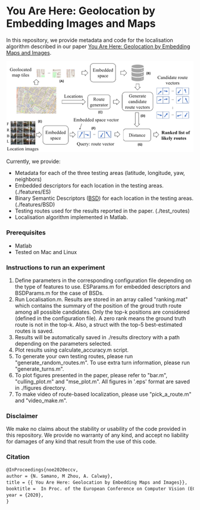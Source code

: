 # You Are Here: Geolocation by Embedding Images and Maps 

In this repository, we provide metadata and code for the localisation algorithm described in our paper [You Are Here: Geolocation by Embedding Maps and Images](https://arxiv.org/abs/1911.08797 "You Are Here: Geolocation by Embedding Maps and Images").

![Alt text](diagram.png?raw=true "Geolocalisation process diagram")

Currently, we provide:
- Metadata for each of the three testing areas (latitude, longitude, yaw, neighbors) 
- Embedded descriptors for each location in the testing areas. (./features/ES)
- Binary Semantic Descriptors ([BSD](https://arxiv.org/abs/1803.00788 "BSD")) for each location in the testing areas. (./features/BSD)
- Testing routes used for the results reported in the paper. (./test_routes)
- Localisation algorithm implemented in Matlab. 

### Prerequisites
- Matlab
- Tested on Mac and Linux

### Instructions to run an experiment

1. Define parameters in the corresponding configuration file depending on the type of features to use.  ESParams.m for embedded descriptors and BSDParams.m for the case of BSDs.
2. Run Localisation.m. Results are stored in an array called "ranking.mat" which contains the summary of the position of the groud truth route among all possible candidates. Only the top-k positions are considered (defined in the configuration file). A zero rank means the ground truth route is not in the top-k.
Also, a struct with the top-5 best-estimated routes is saved.
3. Results will be automatically saved in ./results directory with a path depending on the parameters selected.
4. Plot results using calculate_accuracy.m script.
5. To generate your own testing routes, please run "generate_random_routes.m". To use extra turn information, please run "generate_turns.m".
6. To plot figures presented in the paper, please refer to "bar.m", "culling_plot.m" and "mse_plot.m". All figures in '.eps' format are saved in ./figures directory.
7. To make video of route-based localization, please use "pick_a_route.m" and "video_make.m".

### Disclaimer

We make no claims about the stability or usability of the code provided in this repository.
We provide no warranty of any kind, and accept no liability for damages of any kind that result from the use of this code.

### Citation
```latex
@InProceedings{noe2020eccv,
author = {N. Samano, M Zhou, A. Calway},
title = {{ You Are Here: Geolocation by Embedding Maps and Images}},
booktitle =  In Proc. of the European Conference on Computer Vision (ECCV),
year = {2020},
}
```
